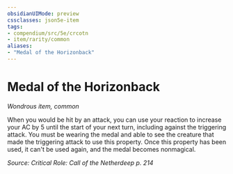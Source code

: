 ```yaml
---
obsidianUIMode: preview
cssclasses: json5e-item
tags:
- compendium/src/5e/crcotn
- item/rarity/common
aliases: 
- "Medal of the Horizonback"
---
```

# Medal of the Horizonback
*Wondrous item, common*  


When you would be hit by an attack, you can use your reaction to increase your AC by 5 until the start of your next turn, including against the triggering attack. You must be wearing the medal and able to see the creature that made the triggering attack to use this property. Once this property has been used, it can't be used again, and the medal becomes nonmagical.

*Source: Critical Role: Call of the Netherdeep p. 214*
